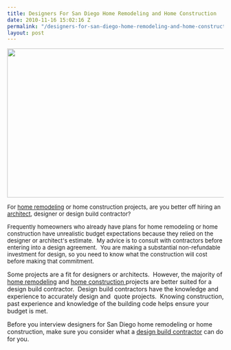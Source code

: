 ```yaml
---
title: Designers For San Diego Home Remodeling and Home Construction
date: 2010-11-16 15:02:16 Z
permalink: "/designers-for-san-diego-home-remodeling-and-home-construction/"
layout: post
---
```


<p style="text-align: center;"><a href="http://www.murraylampert.com/san-diego-design-build-contractors/"><img class="aligncenter size-large wp-image-627" title="044849fhg" src="http://murraylampert.com/wp-content/uploads/2010/11/044849fhg5-1024x643.jpg" alt="" width="598" height="346" /></a></p>
<span style="font-size: 13.2px;">For <a href="http://www.murraylampert.com/tips/remodeling_faqs.php">home remodeling</a> or home construction projects, are you better off hiring an <a href="http://www.murraylampert.com/san-diego-home-design-services/">architect</a>, designer or design build contractor?</span>

<span style="font-size: 13.2px;">Frequently homeowners who already have plans for home remodeling or home construction have unrealistic budget expectations because they relied on the designer or architect's estimate.  My advice is to consult with contractors before entering into a design agreement.  You are making a substantial non-refundable investment for design, so you need to know what the construction will cost before making that commitment. </span>

Some projects are a fit for designers or architects.  However, the majority of <a href="http://www.murraylampert.com/tips/remodeling_faqs.php">home remodeling</a> and <a href="http://www.murraylampert.com/san-diego-design-build-contractors/">home construction </a>projects are better suited for a design build contractor.  Design build contractors have the knowledge and experience to accurately design and  quote projects.  Knowing construction, past experience and knowledge of the building code helps ensure your budget is met.

Before you interview designers for San Diego home remodeling or home construction, make sure you consider what a <a href="http://www.murraylampert.com/">design build contractor</a> can do for you.
